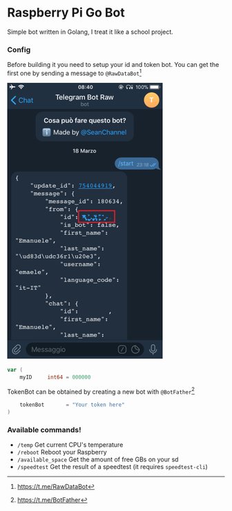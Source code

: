 <h1>Raspberry Pi Go Bot</h1>

<p>Simple bot written in Golang, I treat it like a school project.<p>

<h3>Config</h3>

Before building it you need to setup your id and token bot. You can get the first one by sending a message to ```@RawDataBot```[^1]

![alt text](img/raw.png)

```go
var (
	myID     int64 = 000000           
```
TokenBot can be obtained by creating a new bot with ```@BotFather```[^2]

```go
	tokenBot       = "Your token here" 
)
```

<h3>Available commands!</h3>

- ```/temp``` Get current CPU's temperature
- ```/reboot``` Reboot your Raspberry
- ```/available_space``` Get the amount of free GBs on your sd
- ```/speedtest``` Get the result of a speedtest (it requires ```speedtest-cli```)

[^1]: https://t.me/RawDataBot
[^2]: https://t.me/BotFather
